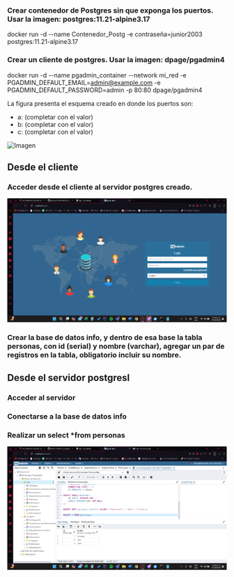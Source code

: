 ### Crear contenedor de Postgres sin que exponga los puertos. Usar la imagen: postgres:11.21-alpine3.17
docker run -d --name Contenedor_Postg -e contraseña=junior2003 postgres:11.21-alpine3.17

### Crear un cliente de postgres. Usar la imagen: dpage/pgadmin4
docker run -d --name pgadmin_container --network mi_red -e PGADMIN_DEFAULT_EMAIL=admin@example.com -e PGADMIN_DEFAULT_PASSWORD=admin -p 80:80 dpage/pgadmin4

La figura presenta el esquema creado en donde los puertos son:
- a: (completar con el valor)
- b: (completar con el valor)
- c: (completar con el valor)

![Imagen](img/esquema-ejercicio3.PNG)

## Desde el cliente
### Acceder desde el cliente al servidor postgres creado.

![Imagen](img/pgadmin_login.png)

### Crear la base de datos info, y dentro de esa base la tabla personas, con id (serial) y nombre (varchar), agregar un par de registros en la tabla, obligatorio incluir su nombre.

## Desde el servidor postgresl
### Acceder al servidor
### Conectarse a la base de datos info
### Realizar un select *from personas

![Imagen](img/baseDatos.png)
